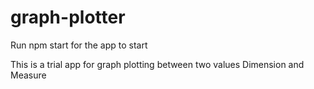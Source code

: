 # graph-plotter

Run npm start for the app to start

This is a trial app for graph plotting between two values Dimension and Measure
